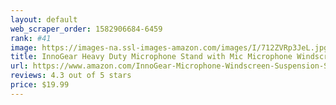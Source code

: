 ```yaml
---
layout: default 
﻿web_scraper_order: 1582906684-6459
rank: #41
image: https://images-na.ssl-images-amazon.com/images/I/712ZVRp3JeL.jpg
title: InnoGear Heavy Duty Microphone Stand with Mic Microphone Windscreen and Dual Layered Mic…
url: https://www.amazon.com/InnoGear-Microphone-Windscreen-Suspension-Snowball/dp/B07CN2C93T/ref=zg_mw_musical-instruments_41?_encoding=UTF8&psc=1&refRID=8WS11NK2AYWPF8KSMPEX
reviews: 4.3 out of 5 stars
price: $19.99 
---
```

